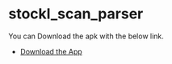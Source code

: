 # stockl_scan_parser

You can Download the apk with the below link.

- [Download the App](https://drive.google.com/file/d/11y84_ouHi62H3ZBW3trPitzX3eENTXAt/view?usp=sharing)



